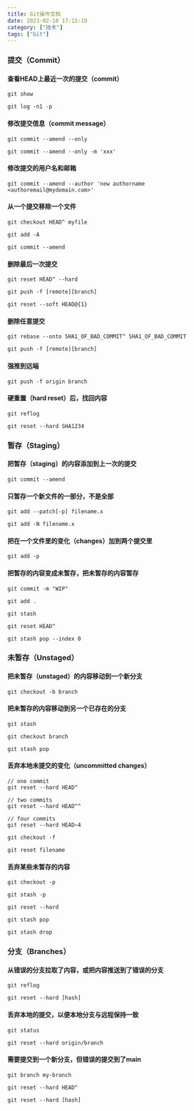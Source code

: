 ```yaml
---
title: Git操作文档
date: 2023-02-18 17:15:19
category: ["技术"]
tags: ["Git"]
---
```


### 提交（Commit） ###

#### 查看HEAD上最近一次的提交（commit） ####
```text
git show

git log -n1 -p
```

<!--more-->

#### 修改提交信息（commit message） ####
```git
git commit --amend --only

git commit --amend --only -m 'xxx'
```

#### 修改提交的用户名和邮箱 ####
```git
git commit --amend --author 'new authorname <authoremail@mydomain.com>'
```

#### 从一个提交移除一个文件 ####
```git
git checkout HEAD^ myfile

git add -A

git commit --amend
```

#### 删除最后一次提交 ####
```git
git reset HEAD^ --hard

git push -f [remote][branch]

git reset --soft HEAD@{1}
```

#### 删除任意提交 ####
```git
git rebase --onto SHA1_OF_BAD_COMMIT^ SHA1_OF_BAD_COMMIT

git push -f [remote][branch]
```

#### 强推到远端 ####
```git
git push -f origin branch
```

#### 硬重置（hard reset）后，找回内容 ####
```git
git reflog

git reset --hard SHA1234
```

### 暂存（Staging） ###

#### 把暂存（staging）的内容添加到上一次的提交 ####
```git
git commit --amend
```

#### 只暂存一个新文件的一部分，不是全部 ####
```git
git add --patch[-p] filename.x

git add -N filename.x
```

#### 把在一个文件里的变化（changes）加到两个提交里 ####
```git
git add -p
```

#### 把暂存的内容变成未暂存，把未暂存的内容暂存 ####
```git
git commit -m "WIP"

git add .

git stash

git reset HEAD^

git stash pop --index 0
```

### 未暂存（Unstaged） ###

#### 把未暂存（unstaged）的内容移动到一个新分支 ####
```git
git checkout -b branch
```

#### 把未暂存的内容移动到另一个已存在的分支 ####
```git
git stash

git checkout branch

git stash pop
```

#### 丢弃本地未提交的变化（uncommitted changes） ####
```git
// one commit
git reset --hard HEAD^

// two commits
git reset --hard HEAD^^

// four commits
git reset --hard HEAD~4

git checkout -f

git reset filename
```

#### 丢弃某些未暂存的内容 ####
```git
git checkout -p

git stash -p

git reset --hard

git stash pop

git stash drop
```

### 分支（Branches） ###

#### 从错误的分支拉取了内容，或把内容推送到了错误的分支 ####
```git
git reflog

git reset --hard [hash]
```

#### 丢弃本地的提交，以便本地分支与远程保持一致 ####
```git
git status

git reset --hard origin/branch
```

#### 需要提交到一个新分支，但错误的提交到了main ####
```git
git branch my-branch

git reset --hard HEAD^

git reset --hard [hash]
```